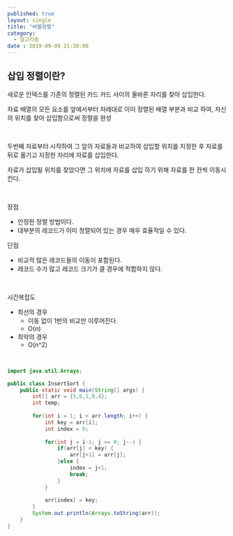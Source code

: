 ```yaml
---
published: true
layout: single
title: "버블정렬"
category:
  - 알고리즘
date : 2019-09-09 21:38:00
---
```


## 삽입 정렬이란?

새로운 인덱스를 기존의 정렬된 카드 카드 사이의 올바른 자리를 찾아 삽입한다.

자료 배열의 모든 요소를 앞에서부터 차례대로 이미 정렬된 배열 부분과 비교 하여, 자신의 위치를 찾아 삽입함으로써 정렬을 완성

<br/>

두번째 자료부터 시작하여 그 앞의 자료들과 비교하여 삽입할 위치를 지정한 후 자료를 뒤로 옮기고 지정한 자리에 자료를 삽입한다.

자료가 삽입될 위치를 찾았다면 그 위치에 자료를 삽입 하기 위해 자료를 한 칸씩 이동시킨다.

<br/>

장점

- 안정한 정렬 방법이다.
- 대부분의 레코드가 이미 정렬되어 있는 경우 매우 효율적일 수 있다.

단점

- 비교적 많은 레코드들의 이동이 포함된다.
- 레코드 수가 많고 레코드 크기가 클 경우에 적합하지 않다.

<br/>

시간복잡도

- 최선의 경우
  - 이동 없이 1번의 비교만 이루어진다.
  - O(n)
- 최악의 경우
  - O(n^2)

</br>

~~~java
import java.util.Arrays;

public class InsertSort {
	public static void main(String[] args) {
		int[] arr = {5,6,1,9,4};
		int temp;
		
		for(int i = 1; i < arr.length; i++) {
			int key = arr[i];
			int index = 0;
			
			for(int j = i-1; j >= 0; j--) {
				if(arr[j] < key) {
					arr[j+1] = arr[j];
				}else {
					index = j+1;
					break;
				}
			}
			
			arr[index] = key;
		}
		System.out.println(Arrays.toString(arr));
	}
}
~~~

